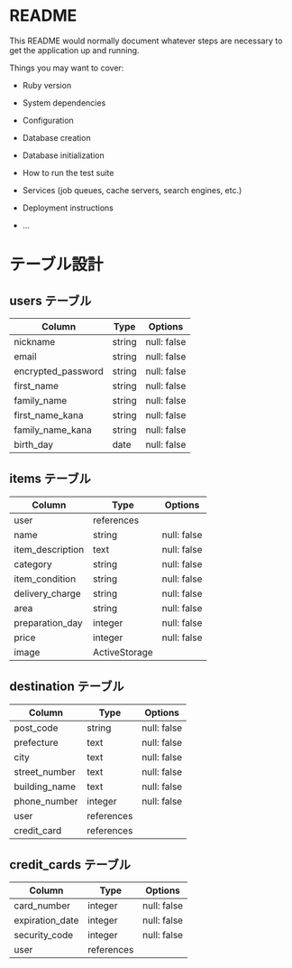 # README

This README would normally document whatever steps are necessary to get the
application up and running.

Things you may want to cover:

* Ruby version

* System dependencies

* Configuration

* Database creation

* Database initialization

* How to run the test suite

* Services (job queues, cache servers, search engines, etc.)

* Deployment instructions

* ...

# テーブル設計

## users テーブル

| Column             | Type   | Options     |
| ------------------ | ------ | ----------- |
| nickname           | string | null: false |
| email              | string | null: false |
| encrypted_password | string | null: false |
| first_name         | string | null: false |
| family_name        | string | null: false |
| first_name_kana    | string | null: false |
| family_name_kana   | string | null: false |
| birth_day          | date   | null: false |

## items テーブル

| Column             | Type         | Options     |
| ------------------ | ------------ | ----------- |
| user               | references   |             |
| name               | string       | null: false |
| item_description   | text         | null: false |
| category           | string       | null: false |
| item_condition     | string       | null: false |
| delivery_charge    | string       | null: false |
| area               | string       | null: false |
| preparation_day    | integer      | null: false |
| price              | integer      | null: false |
| image              | ActiveStorage|             |

## destination テーブル

| Column             | Type          | Options     |
| ------------------ | ------------- | ----------- |
| post_code          | string        | null: false |
| prefecture         | text          | null: false |
| city               | text          | null: false |
| street_number      | text          | null: false |
| building_name      | text          | null: false |
| phone_number       | integer       | null: false |
| user               | references    |             |
| credit_card        | references    |             |

## credit_cards テーブル

| Column             | Type          | Options     |
| ------------------ | ------------- | ----------- |
| card_number        | integer       | null: false |
| expiration_date    | integer       | null: false |
| security_code      | integer       | null: false |
| user               | references    |             |